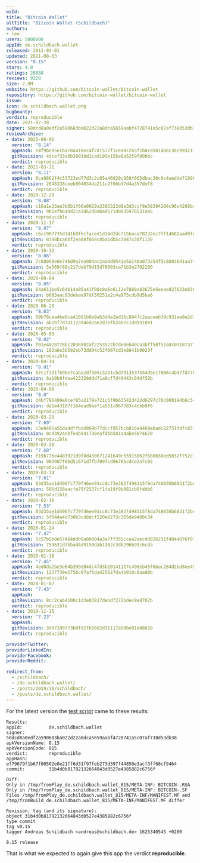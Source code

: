 ```yaml
---
wsId: 
title: "Bitcoin Wallet"
altTitle: "Bitcoin Wallet (Schildbach)"
authors:
- leo
users: 5000000
appId: de.schildbach.wallet
released: 2011-03-01
updated: 2021-08-03
version: "8.15"
stars: 4.0
ratings: 28088
reviews: 9228
size: 2.9M
website: https://github.com/bitcoin-wallet/bitcoin-wallet
repository: https://github.com/bitcoin-wallet/bitcoin-wallet
issue: 
icon: de.schildbach.wallet.png
bugbounty: 
verdict: reproducible
date: 2021-07-28
signer: 58dcd8a0edf2a590683ba022d22a8dca5659aabf4728741a5c07af738d53db38
reviewArchive:
- date: 2021-06-01
  version: "8.14"
  appHash: e4f9be85ecbac8a418ec4f2d1577f1cea0c265f1b0cd501408c3ec993213ef08
  gitRevision: 4dcef33a0b38018d1cad105e155e8a5259f89bbc
  verdict: reproducible
- date: 2021-03-11
  version: "8.11"
  appHash: 6ca9862f4c53723ed77d3c2c85a46028c950f665dbac30c9c4aedde719988654
  gitRevision: 2048338ceeb004034da211c2f66b37d4a357def8
  verdict: reproducible
- date: 2020-12-29
  version: "8.08"
  appHash: c16a1e33ae3b6b1f66e0029a3385323d8e3d3ccf8e58394284c96c4268ba6625
  gitRevision: 9b5efb649d21a3462d8abad571d0835976531aa5
  verdict: reproducible
- date: 2020-11-17
  version: "8.07"
  appHash: c6cc907735d141b9f6cfaced1d14d2dc715bace78232ec7ff14682aad9fe2788
  gitRevision: 8398bca6bf2ea88f668c85a1db5c3847c3df1139
  verdict: reproducible
- date: 2020-10-12
  version: "8.06"
  appHash: 7c68050e0e746d9a7ea984ac2aa4d9541e5a140a073254f5c88036d1aa7430ab
  gitRevision: 5e569f89c217deb79d15d78603ca71b3e2702200
  verdict: reproducible
- date: 2020-08-04
  version: "8.05"
  appHash: 64a611be5c64b14a05a41f90c0a6e6112e7888a83675e5eeae827623e836e5c0
  gitRevision: b683aac93debae97df50251e2c4a975cdb9d5ba6
  verdict: reproducible
- date: 2020-06-20
  version: "8.03"
  appHash: 09b78cea4be8ca41661b0a9ab3d4a2ed16c8947c2aaceeb39c931ee8e2d3f653
  gitRevision: ab2bf7d33112394ed2a62d7efb2a07c1dd931091
  verdict: reproducible
- date: 2020-05-03
  version: "8.02"
  appHash: f01e4028778bc2036902af2253522b7de0eb40ca3bff50f51a8c0918737fd6b4
  gitRevision: 163a6e3b592eb73dd94c52f007cd3e8841b0029f
  verdict: reproducible
- date: 2020-04-14
  version: "8.01"
  appHash: 57c1f1d1f69be7caba2df305c32b1cbd7913537554d9e17006c4b97fd7705a8b
  gitRevision: 6a19b8fdea423320ddd71a9cf7d40443c94df59b
  verdict: reproducible
- date: 2020-04-06
  version: "8.0"
  appHash: d4bf786409e0cef85a2179a721c5f9b63542d422d6297c76c000194b6c540566
  gitRevision: da1e43187f164ead9aef1a551c067783c4cbb0f6
  verdict: reproducible
- date: 2020-03-29
  version: "7.69"
  appHash: c3e8495a55da4dffbdd969b77dccf957bcb816a4469e8adc22751fdfc8579ba4
  gitRevision: 0cd3924ebfe4b941730eafdbb581a4abe5874670
  verdict: reproducible
- date: 2020-03-20
  version: "7.68"
  appHash: f19b776e4483921d9f8d430671241649c55915062f680030ed5652f752c34a26
  gitRevision: 90d987f66d51671d7fb7097cd9676bcdce2a7c02
  verdict: reproducible
- date: 2020-03-14
  version: "7.61"
  appHash: 03d35ae1d496fc779f46ee91cc8c73e382f498115f8da748030b6031f2befff3
  gitRevision: 586d158eacfe79f2537cf1fa19f0b081cb0fddb6
  verdict: reproducible
- date: 2020-02-16
  version: "7.53"
  appHash: 03d35ae1d496fc779f46ee91cc8c73e382f498115f8da748030b6031f2befff3
  gitRevision: 5f044a4d730b3cd8dcf520e0273c365de9400c34
  verdict: reproducible
- date: 2020-01-24
  version: "7.47"
  appHash: 5c57b5b0e57484ddb9a80d04a3a7ff355ccaa2aecdd926231f4844076f071293
  gitRevision: 759631d7bbad4d9150dab1362c3db296b99c6cda
  verdict: reproducible
- date: 2020-01-18
  version: "7.45"
  appHash: 4ed8da2be3e64b399d84dc4fd3b20141117c496eb45f6bac284d2bd8ee45efa5
  gitRevision: 1237739e1756c97af5da425627da4b910c9aa00b
  verdict: reproducible
- date: 2020-01-07
  version: "7.43"
  appHash: 
  gitRevision: 8cc2ca64100c1d3e03817debdf272bdec8ed707b
  verdict: reproducible
- date: 2019-11-15
  version: "7.23"
  appHash: 
  gitRevision: 3d972d9773b0fd2fb1602d31117a50be01d48610
  verdict: reproducible

providerTwitter: 
providerLinkedIn: 
providerFacebook: 
providerReddit: 

redirect_from:
  - /schildbach/
  - /de.schildbach.wallet/
  - /posts/2019/10/schildbach/
  - /posts/de.schildbach.wallet/
---
```



For the latest version the
[test script](https://gitlab.com/walletscrutiny/walletScrutinyCom/blob/master/test.sh)
came to these results:

```
Results:
appId:          de.schildbach.wallet
signer:         58dcd8a0edf2a590683ba022d22a8dca5659aabf4728741a5c07af738d53db38
apkVersionName: 8.15
apkVersionCode: 815
verdict:        reproducible
appHash:        ef79679f1b67f00502e0e21ff6d31f97feb273d397f44850e3acf3ff68cf9464
commit:         31b4d0b81792132664843d0527e4385882c6756f

Diff:
Only in /tmp/fromPlay_de.schildbach.wallet_815/META-INF: BITCOIN-.RSA
Only in /tmp/fromPlay_de.schildbach.wallet_815/META-INF: BITCOIN-.SF
Files /tmp/fromPlay_de.schildbach.wallet_815/META-INF/MANIFEST.MF and /tmp/fromBuild_de.schildbach.wallet_815/META-INF/MANIFEST.MF differ

Revision, tag (and its signature):
object 31b4d0b81792132664843d0527e4385882c6756f
type commit
tag v8.15
tagger Andreas Schildbach <andreas@schildbach.de> 1625340545 +0200

8.15 release
```

That is what we expected to again give this app the verdict **reproducible**.
